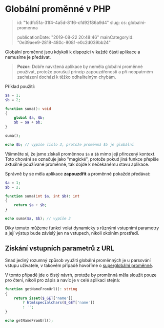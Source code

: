Globální proměnné v PHP
=======================

> id: "1cdfc51a-31f4-4a5d-81f6-cfd92f86a9d4"
> slug:
> 	cs: globalni-promenna
> 
> publicationDate: "2019-08-22 20:48:46"
> mainCategoryId: "0e39aee9-2818-480c-8081-e0c2d039bb24"

Globální proměnné jsou kdykoli k dispozici v každé části aplikace a nemusíme je předávat.

> **Pozor:** Dobře navržená aplikace by neměla globální proměnné používat, protože porušují princip zapouzdřenosti a při neopatrném zacházení dochází k těžko odhalitelným chybám.

Příklad použití:

```php
$a = 1;
$b = 2;

function suma(): void
{
	global $a, $b;
	$b = $a + $b;
}

suma();

echo $b; // vypíše číslo 3, protože proměnná $b je globální
```

Všimněte si, že jsme získali proměnnou `$a` a `$b` mimo její přirozený kontext. Toto chování se označuje jako "magické", protože pokud jiná funkce přepíše aktuálně používané proměnné, tak dojde k nečekanému stavu aplikace.

Správně by se měla aplikace **zapouzdřit** a proměnné pokaždé předávat:

```php
$a = 1;
$b = 2;

function suma(int $a, int $b): int
{
	return $a + $b;
}

echo suma($a, $b); // vypíše 3
```

Díky tomuto můžeme funkci volat dynamicky s různými vstupními parametry a její výstup bude závislý jen na vstupech, nikoli okolním prostředí.

Získání vstupních parametrů z URL
---------------------------------

Snad jediný rozumný způsob využití globální proměnných je u parsování vstupu uživatele, v takovém případě hovoříme o <a href="/superglobalni-promenna">superglobální proměnné</a>.

V tomto případě jde o čistý návrh, protože by proměnná měla sloužit pouze pro čtení, nikoli pro zápis a navíc je v celé aplikaci stejná:

```php
function getNameFromUrl(): string
{
    return isset($_GET['name'])
    	? htmlspecialchars($_GET['name'])
    	: '';
}

echo getNameFromUrl();
```
